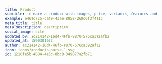 ```yaml
---
title: Product
subtitle: 'Create a product with images, price, variants, features and details.'
example: e468c7c5-ca49-43ae-8058-260c6f3f491c
meta_title: title
meta_description: description
social_image: site
updated_by: ac214142-16d4-46fb-8870-576ca392afb2
updated_at: 1590301632
author: ac214142-16d4-46fb-8870-576ca392afb2
icon: icons/products-purse-1.svg
id: 1210fe5b-4884-4e6c-8bc8-349077a2fb71
---
```


